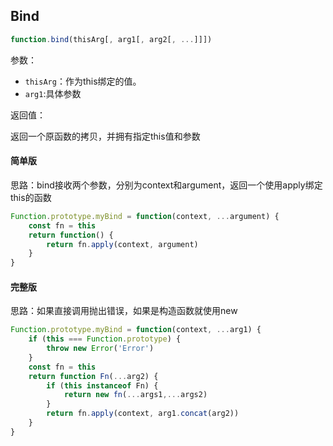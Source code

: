 ## Bind

```js
function.bind(thisArg[, arg1[, arg2[, ...]]])
```

参数：

* `thisArg`：作为this绑定的值。
* `arg1`:具体参数

返回值：

返回一个原函数的拷贝，并拥有指定this值和参数



#### 简单版
思路：bind接收两个参数，分别为context和argument，返回一个使用apply绑定this的函数
```js
Function.prototype.myBind = function(context, ...argument) {
    const fn = this
    return function() {
        return fn.apply(context, argument)
    }
}
```


#### 完整版
思路：如果直接调用抛出错误，如果是构造函数就使用new
```js
Function.prototype.myBind = function(context, ...arg1) {
    if (this === Function.prototype) {
        throw new Error('Error')
    }
    const fn = this
    return function Fn(...arg2) {
        if (this instanceof Fn) {
            return new fn(...args1,...args2)
        }
        return fn.apply(context, arg1.concat(arg2))
    }
}
```
